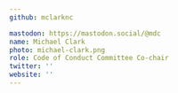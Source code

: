 ```yaml
---
github: mclarknc

mastodon: https://mastodon.social/@mdc
name: Michael Clark
photo: michael-clark.png
role: Code of Conduct Committee Co-chair
twitter: ''
website: ''
---
```

